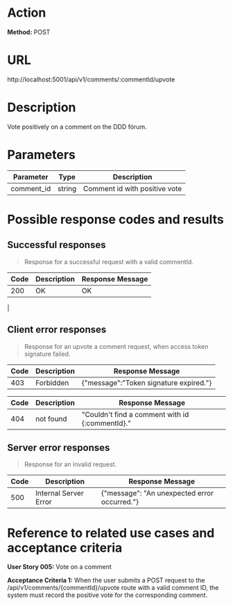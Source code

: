 # Action

**Method:** POST

# URL

http://localhost:5001/api/v1/comments/:commentld/upvote

# Description

Vote positively on a comment on the DDD fórum.

# Parameters

| Parameter   | Type   | Description          |
|-------------|--------|----------------------|
| comment_id  | string | Comment id with positive vote |



# Possible response codes and results

## Successful responses

>Response for a successful request with a valid commentId.
  

| Code | Description           | Response Message                |
|------|-----------------------|---------------------------------|
| 200  | OK                    |  OK|
   | 


## Client error responses

>Response for an upvote a comment request, when access token signature failed.

| Code    | Description    | Response Message         |
|---------|----------------|--------------------------|
| 403     | Forbidden      | {"message":"Token signature expired."}   |


| Code | Description           | Response Message                |
|------|-----------------------|---------------------------------|
| 404  | not found             | "Couldn't find a comment with id {:commentId}." |


## Server error responses

>Response for an invalid request.

|Code  | Description    | Response Message         |
|-------------|--------|----------------------|
| 500      | Internal Server Error | {"message": "An unexpected error occurred."}  |

# Reference to related use cases and acceptance criteria


**User Story 005:** Vote on a comment

**Acceptance Criteria 1:** When the user submits a POST request to the /api/v1/comments/{commentId}/upvote route with a valid comment ID, the system must record the positive vote for the corresponding comment.

